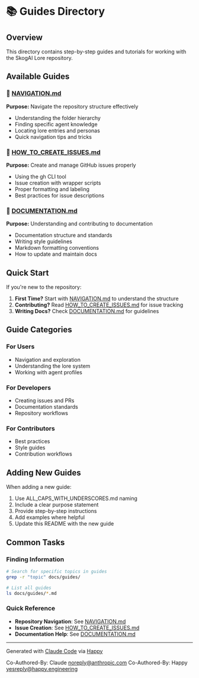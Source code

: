 # 📚 Guides Directory

## Overview

This directory contains step-by-step guides and tutorials for working with the SkogAI Lore repository.

## Available Guides

### 🧭 [NAVIGATION.md](./NAVIGATION.md)
**Purpose:** Navigate the repository structure effectively

- Understanding the folder hierarchy
- Finding specific agent knowledge
- Locating lore entries and personas
- Quick navigation tips and tricks

### 📝 [HOW_TO_CREATE_ISSUES.md](./HOW_TO_CREATE_ISSUES.md)
**Purpose:** Create and manage GitHub issues properly

- Using the gh CLI tool
- Issue creation with wrapper scripts
- Proper formatting and labeling
- Best practices for issue descriptions

### 📖 [DOCUMENTATION.md](./DOCUMENTATION.md)
**Purpose:** Understanding and contributing to documentation

- Documentation structure and standards
- Writing style guidelines
- Markdown formatting conventions
- How to update and maintain docs

## Quick Start

If you're new to the repository:

1. **First Time?** Start with [NAVIGATION.md](./NAVIGATION.md) to understand the structure
2. **Contributing?** Read [HOW_TO_CREATE_ISSUES.md](./HOW_TO_CREATE_ISSUES.md) for issue tracking
3. **Writing Docs?** Check [DOCUMENTATION.md](./DOCUMENTATION.md) for guidelines

## Guide Categories

### For Users
- Navigation and exploration
- Understanding the lore system
- Working with agent profiles

### For Developers
- Creating issues and PRs
- Documentation standards
- Repository workflows

### For Contributors
- Best practices
- Style guides
- Contribution workflows

## Adding New Guides

When adding a new guide:

1. Use ALL_CAPS_WITH_UNDERSCORES.md naming
2. Include a clear purpose statement
3. Provide step-by-step instructions
4. Add examples where helpful
5. Update this README with the new guide

## Common Tasks

### Finding Information
```bash
# Search for specific topics in guides
grep -r "topic" docs/guides/

# List all guides
ls docs/guides/*.md
```

### Quick Reference
- **Repository Navigation**: See [NAVIGATION.md](./NAVIGATION.md)
- **Issue Creation**: See [HOW_TO_CREATE_ISSUES.md](./HOW_TO_CREATE_ISSUES.md)
- **Documentation Help**: See [DOCUMENTATION.md](./DOCUMENTATION.md)

---

Generated with [Claude Code](https://claude.ai/code)
via [Happy](https://happy.engineering)

Co-Authored-By: Claude <noreply@anthropic.com>
Co-Authored-By: Happy <yesreply@happy.engineering>